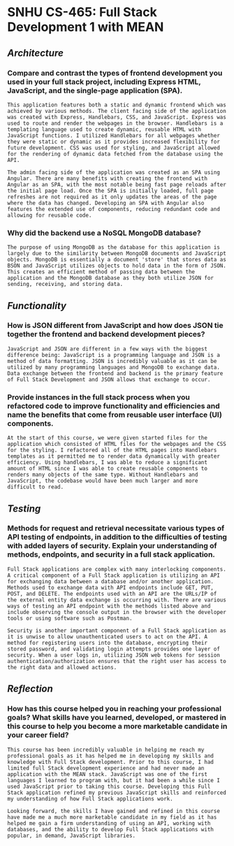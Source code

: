 # SNHU CS-465: Full Stack Development 1 with MEAN

## *Architecture*
  ### Compare and contrast the types of frontend development you used in your full stack project, including Express HTML, JavaScript, and the single-page application (SPA).
    This application features both a static and dynamic frontend which was achieved by various methods. The client facing side of the application was created with Express, Handlebars, CSS, and JavaScript. Express was used to route and render the webpages in the browser. Handlebars is a templating language used to create dynamic, reusable HTML with JavaScript functions. I utilized Handlebars for all webpages whether they were static or dynamic as it provides increased flexibility for future development. CSS was used for styling, and JavaScript allowed for the rendering of dynamic data fetched from the database using the API.

    The admin facing side of the application was created as an SPA using Angular. There are many benefits with creating the frontend with Angular as an SPA, with the most notable being fast page reloads after the initial page load. Once the SPA is initially loaded, full page refreshes are not required as it only updates the areas of the page where the data has changed. Developing an SPA with Angular also features the extended use of components, reducing redundant code and allowing for reusable code. 
    
  ### Why did the backend use a NoSQL MongoDB database?
    The purpose of using MongoDB as the database for this application is largely due to the similarity between MongoDB documents and JavaScript objects. MongoDB is essentially a document 'store' that stores data as BSON and JavaScript utilizes objects to hold data in the form of JSON. This creates an efficient method of passing data between the application and the MongoDB database as they both utilize JSON for sending, receiving, and storing data.

## *Functionality*
   ### How is JSON different from JavaScript and how does JSON tie together the frontend and backend development pieces?
    JavaScript and JSON are different in a few ways with the biggest difference being: JavaScript is a programming language and JSON is a method of data formatting. JSON is incredibly valuable as it can be utilized by many programming languages and MongoDB to exchange data. Data exchange between the frontend and backend is the primary feature of Full Stack Development and JSON allows that exchange to occur.
    
   ### Provide instances in the full stack process when you refactored code to improve functionality and efficiencies and name the benefits that come from reusable user interface (UI) components.
    At the start of this course, we were given started files for the application which consisted of HTML files for the webpages and the CSS for the styling. I refactored all of the HTML pages into Handlebars templates as it permitted me to render data dynamically with greater efficiency. Using handlebars, I was able to reduce a significant amount of HTML since I was able to create reusable components to renders many objects of the same type. Without Handlebars and JavaScript, the codebase would have been much larger and more difficult to read. 

## *Testing*
  ### Methods for request and retrieval necessitate various types of API testing of endpoints, in addition to the difficulties of testing with added layers of security. Explain your understanding of methods, endpoints, and security in a full stack application.
    Full Stack applications are complex with many interlocking components. A critical component of a Full Stack application is utilizing an API for exchanging data between a database and/or another application. Methods used to exchange data with API endpoints include GET, PUT, POST, and DELETE. The endpoints used with an API are the URLs/IP of the external entity data exchange is occurring with. There are various ways of testing an API endpoint with the methods listed above and include observing the console output in the browser with the developer tools or using software such as Postman. 

    Security is another important component of a Full Stack application as it is unwise to allow unauthenticated users to act on the API. A method for registering users into the database, encrypting their stored password, and validating login attempts provides one layer of security. When a user logs in, utilizing JSON web tokens for session authentication/authorization ensures that the right user has access to the right data and allowed actions. 
    

## *Reflection*
  ### How has this course helped you in reaching your professional goals? What skills have you learned, developed, or mastered in this course to help you become a more marketable candidate in your career field?
    This course has been incredibly valuable in helping me reach my professional goals as it has helped me in developing my skills and knowledge with Full Stack development. Prior to this course, I had limited full Stack development experience and had never made an application with the MEAN stack. JavaScript was one of the first languages I learned to program with, but it had been a while since I used JavaScript prior to taking this course. Developing this Full Stack application refined my previous JavaScript skills and reinforced my understanding of how Full Stack applications work. 
    
    Looking forward, the skills I have gained and refined in this course have made me a much more marketable candidate in my field as it has helped me gain a firm understanding of using an API, working with databases, and the ability to develop Full Stack applications with popular, in demand, JavaScript libraries.


